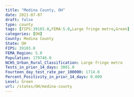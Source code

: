 ```yaml
---
title: "Medina County, OH"
date: 2021-07-07
draft: false
type: county
tags: [FIPS:39103.0,FEMA:5.0,Large fringe metro,Green]
categories: [OH]
County: Medina County
State: OH
FIPS: 39103.0
FEMA_Region: 5.0
Population: 179746.0
NCHS_Urban_Rural_Classification: Large fringe metro
Tests_in_prior_14_days: 3081.0
Fourteen_day_test_rate_per_100000: 1714.0
Percent_Positivity_in_prior_14_days: 0.009
Level: Green
url: /states/OH/medina-county
---
```



